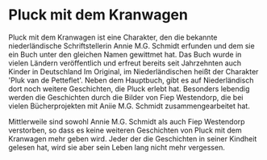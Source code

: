 # Pluck mit dem Kranwagen
Pluck mit dem Kranwagen ist eine Charakter, den die bekannte niederländische Schriftstellerin Annie M.G. Schmidt erfunden und dem sie ein Buch unter den gleichen Namen gewittmet hat.
Das Buch wurde in vielen Ländern veröffentlich und erfreut bereits seit Jahrzehnten auch Kinder in Deutschland
Im Original, im Niederländischen heißt der Charakter 'Pluk van de Petteflet'. Neben dem Hauptbuch, gibt es auf Niederländisch dort noch weitere Geschichten, die Pluck erlebt hat.
Besonders lebendig werden die Geschichten durch die Bilder von Fiep Westendorp, die bei vielen Bücherprojekten mit Aniie M.G. Schmidt zusammengearbeitet hat.

Mittlerweile sind sowohl Annie M.G. Schmidt als auch Fiep Westendorp verstorben, so dass es keine weiteren Geschichten von Pluck mit dem Kranwagen mehr geben wird. Jeder der die Geschichten in seiner Kindheit gelesen hat, wird sie aber sein Leben lang nicht mehr vergessen.